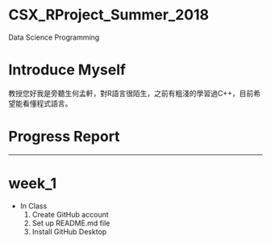 # CSX_RProject_Summer_2018
Data Science Programming
# Introduce Myself
教授您好我是旁聽生何孟軒，對R語言很陌生，之前有粗淺的學習過C++，目前希望能看懂程式語言。
# Progress Report
---
# week_1
  * In Class
    1. Create GitHub account
    2. Set up README.md file
    3. Install GitHub Desktop
